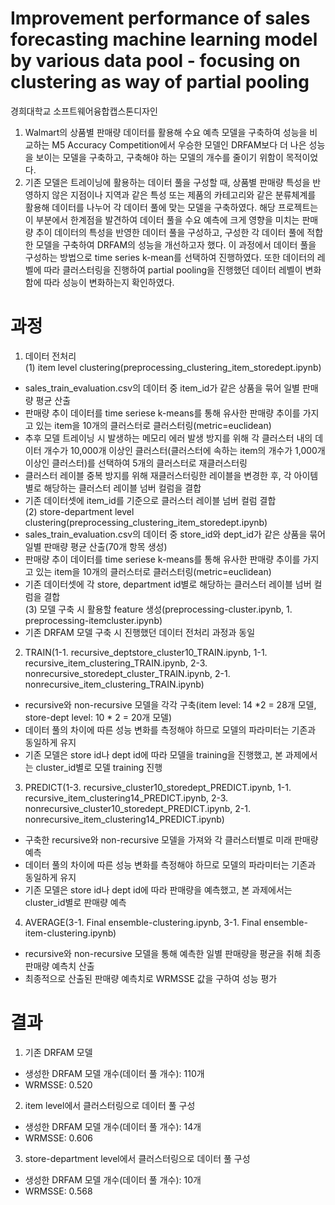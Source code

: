 # Improvement performance of sales forecasting machine learning model by various data pool - focusing on clustering as way of partial pooling

경희대학교 소프트웨어융합캡스톤디자인
1. Walmart의 상품별 판매량 데이터를 활용해 수요 예측 모델을 구축하여 성능을 비교하는 M5 Accuracy Competition에서 우승한 모델인 DRFAM보다 더 나은 성능을 보이는 모델을 구축하고, 구축해야 하는 모델의 개수를 줄이기 위함이 목적이었다. 
2. 기존 모델은 트레이닝에 활용하는 데이터 풀을 구성할 때, 상품별 판매량 특성을 반영하지 않은 지점이나 지역과 같은 특성 또는 제품의 카테고리와 같은 분류체계를 활용해 데이터를 나누어 각 데이터 풀에 맞는 모델을 구축하였다. 해당 프로젝트는 이 부분에서 한계점을 발견하여 데이터 풀을 수요 예측에 크게 영향을 미치는 판매량 추이 데이터의 특성을 반영한 데이터 풀을 구성하고, 구성한 각 데이터 풀에 적합한 모델을 구축하여 DRFAM의 성능을 개선하고자 했다. 이 과정에서 데이터 풀을 구성하는 방법으로 time series k-mean를 선택하여 진행하였다. 또한 데이터의 레벨에 따라 클러스터링을 진행하여 partial pooling을 진행했던 데이터 레벨이 변화함에 따라 성능이 변화하는지 확인하였다.

# 과정
1. 데이터 전처리   
 (1) item level clustering(preprocessing_clustering_item_storedept.ipynb)
  - sales_train_evaluation.csv의 데이터 중 item_id가 같은 상품을 묶어 일별 판매량 평균 산출
  - 판매량 추이 데이터를 time seriese k-means를 통해 유사한 판매량 추이를 가지고 있는 item을 10개의 클러스터로 클러스터링(metric=euclidean)
  - 추후 모델 트레이닝 시 발생하는 메모리 에러 발생 방지를 위해 각 클러스터 내의 데이터 개수가 10,000개 이상인 클러스터(클러스터에 속하는 item의 개수가 1,000개 이상인 클러스터)를 선택하여 5개의 클러스터로 재클러스터링
  - 클러스터 레이블 중복 방지를 위해 재클러스터링한 레이블을 변경한 후, 각 아이템별로 해당하는 클러스터 레이블 넘버 컬럼을 결합
  - 기존 데이터셋에 item_id를 기준으로 클러스터 레이블 넘버 컬럼 결합   
 (2) store-department level clustering(preprocessing_clustering_item_storedept.ipynb)
  - sales_train_evaluation.csv의 데이터 중 store_id와 dept_id가 같은 상품을 묶어 일별 판매량 평균 산출(70개 항목 생성)
  - 판매량 추이 데이터를 time seriese k-means를 통해 유사한 판매량 추이를 가지고 있는 item을 10개의 클러스터로 클러스터링(metric=euclidean)
  - 기존 데이터셋에 각 store, department id별로 해당하는 클러스터 레이블 넘버 컬럼을 결합   
(3) 모델 구축 시 활용할 feature 생성(preprocessing-cluster.ipynb, 1. preprocessing-itemcluster.ipynb)
  - 기존 DRFAM 모델 구축 시 진행했던 데이터 전처리 과정과 동일
 
2. TRAIN(1-1. recursive_deptstore_cluster10_TRAIN.ipynb, 1-1. recursive_item_clustering_TRAIN.ipynb, 2-3. nonrecursive_storedept_cluster_TRAIN.ipynb, 2-1. nonrecursive_item_clustering_TRAIN.ipynb)
- recursive와 non-recursive 모델을 각각 구축(item level: 14 *2 = 28개 모델, store-dept level: 10 * 2 = 20개 모델)
- 데이터 풀의 차이에 따른 성능 변화를 측정해야 하므로 모델의 파라미터는 기존과 동일하게 유지
- 기존 모델은 store id나 dept id에 따라 모델을 training을 진행했고, 본 과제에서는 cluster_id별로 모델 training 진행

3. PREDICT(1-3. recursive_cluster10_storedept_PREDICT.ipynb, 1-1. recursive_item_clustering14_PREDICT.ipynb, 2-3. nonrecursive_cluster10_storedept_PREDICT.ipynb, 2-1. nonrecursive_item_clustering14_PREDICT.ipynb)
- 구축한 recursive와 non-recursive 모델을 가져와 각 클러스터별로 미래 판매량 예측
- 데이터 풀의 차이에 따른 성능 변화를 측정해야 하므로 모델의 파라미터는 기존과 동일하게 유지
- 기존 모델은 store id나 dept id에 따라 판매량을 예측했고, 본 과제에서는 cluster_id별로 판매량 예측

4. AVERAGE(3-1. Final ensemble-clustering.ipynb, 3-1. Final ensemble-item-clustering.ipynb)
- recursive와 non-recursive 모델을 통해 예측한 일별 판매량을 평균을 취해 최종 판매량 예측치 산출
- 최종적으로 산출된 판매량 예측치로 WRMSSE 값을 구하여 성능 평가

# 결과
1) 기존 DRFAM 모델
- 생성한 DRFAM 모델 개수(데이터 풀 개수): 110개
- WRMSSE: 0.520
2) item level에서 클러스터링으로 데이터 풀 구성
- 생성한 DRFAM 모델 개수(데이터 풀 개수): 14개
- WRMSSE: 0.606
3) store-department level에서 클러스터링으로 데이터 풀 구성
- 생성한 DRFAM 모델 개수(데이터 풀 개수): 10개
- WRMSSE: 0.568
